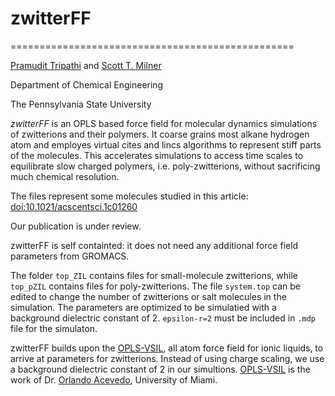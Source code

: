 # zwitterFF
=================================================

[Pramudit Tripathi](https://www.linkedin.com/in/pramuditt/) and [Scott T. Milner](https://sites.psu.edu/stm9research/)

Department of Chemical Engineering

The Pennsylvania State University


*zwitterFF* is an OPLS based force field for molecular dynamics simulations of zwitterions and their polymers.
It coarse grains most alkane hydrogen atom and employes virtual cites and lincs algorithms to represent stiff parts of the molecules.
This accelerates simulations to access time scales to equilibrate slow charged polymers, i.e. poly-zwitterions,
without sacrificing much chemical resolution.

The files represent some molecules studied in this article:
[doi:10.1021/acscentsci.1c01260](https://pubs.acs.org/doi/full/10.1021/acscentsci.1c01260)

Our publication is under review.

zwitterFF is self containted: it does not need any additional force field parameters from GROMACS.

The folder `top_ZIL` contains files for small-molecule zwitterions, while `top_pZIL` contains files for poly-zwitterions.
The file `system.top` can be edited to change the number of zwitterions or salt molecules in the simulation.
The parameters are optimized to be simulatied with a background dielectric constant of 2.
`epsilon-r=2` must be included in `.mdp` file for the simulaton.

zwitterFF builds upon the [OPLS-VSIL](https://github.com/orlandoacevedo/IL.git), all atom force field for ionic liquids,
to arrive at parameters for zwitterions.
Instead of using charge scaling, we use a background dielectric constant of 2 in our simultions.
[OPLS-VSIL](https://github.com/orlandoacevedo/IL.git) is the work of
Dr. [Orlando Acevedo](https://web.as.miami.edu/chemistrylabs/acevedogroup/), University of Miami.

